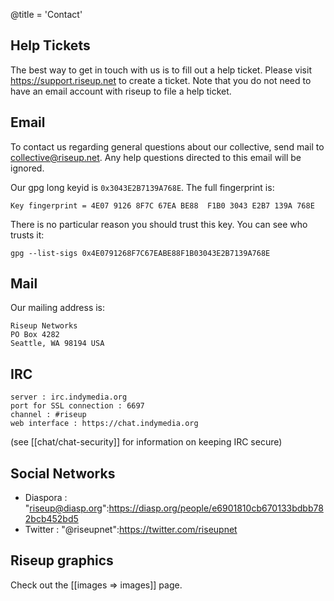@title = 'Contact'

## Help Tickets

The best way to get in touch with us is to fill out a help ticket. Please visit https://support.riseup.net to create a ticket. Note that you do not need to have an email account with riseup to file a help ticket.

## Email

To contact us regarding general questions about our collective, send mail to collective@riseup.net. Any help questions directed to this email will be ignored.

Our gpg long keyid is `0x3043E2B7139A768E`. The full fingerprint is:

	Key fingerprint = 4E07 9126 8F7C 67EA BE88  F1B0 3043 E2B7 139A 768E


There is no particular reason you should trust this key. You can see who trusts it:

	gpg --list-sigs 0x4E0791268F7C67EABE88F1B03043E2B7139A768E


## Mail

Our mailing address is:

	Riseup Networks
	PO Box 4282
	Seattle, WA 98194 USA


## IRC

	server : irc.indymedia.org
	port for SSL connection : 6697
	channel : #riseup
	web interface : https://chat.indymedia.org


(see [[chat/chat-security]] for information on keeping IRC secure)

## Social Networks

* Diaspora : "riseup@diasp.org":https://diasp.org/people/e6901810cb670133bdbb782bcb452bd5
* Twitter : "@riseupnet":https://twitter.com/riseupnet

## Riseup graphics

Check out the [[images => images]] page.
